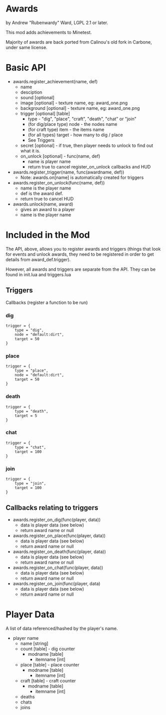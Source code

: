 # Awards

by Andrew "Rubenwardy" Ward, LGPL 2.1 or later.

This mod adds achievements to Minetest.

Majority of awards are back ported from Calinou's
old fork in Carbone, under same license.


# Basic API

* awards.register_achievement(name, def)
	* name
	* desciption
	* sound [optional]
	* image [optional] - texture name, eg: award_one.png
	* background [optional] - texture name, eg: award_one.png
	* trigger [optional] [table]
		* type - "dig", "place", "craft", "death", "chat" or "join"
		* (for dig/place type) node - the nodes name
		* (for craft type) item - the items name
		* (for all types) target - how many to dig / place
		* See Triggers
	* secret [optional] - if true, then player needs to unlock to find out what it is.
	* on_unlock [optional] - func(name, def)
		* name is player name
		* return true to cancel register_on_unlock callbacks and HUD
* awards.register_trigger(name, func(awardname, def))
	* Note: awards.on[name] is automatically created for triggers
* awards.register_on_unlock(func(name, def))
	* name is the player name
	* def is the award def.
	* return true to cancel HUD
* awards.unlock(name, award)
	* gives an award to a player
	* name is the player name

# Included in the Mod

The API, above, allows you to register awards
and triggers (things that look for events and unlock awards, they need
to be registered in order to get details from award_def.trigger).

However, all awards and triggers are separate from the API.
They can be found in init.lua and triggers.lua

## Triggers

Callbacks (register a function to be run)

### dig

	trigger = {
		type = "dig",
		node = "default:dirt",
		target = 50
	}

### place

	trigger = {
		type = "place",
		node = "default:dirt",
		target = 50
	}

### death

	trigger = {
		type = "death",
		target = 5
	}

### chat

	trigger = {
		type = "chat",
		target = 100
	}

### join

	trigger = {
		type = "join",
		target = 100
	}

## Callbacks relating to triggers

* awards.register_on_dig(func(player, data))
	* data is player data (see below)
	* return award name or null
* awards.register_on_place(func(player, data))
	* data is player data (see below)
	* return award name or null
* awards.register_on_death(func(player, data))
	* data is player data (see below)
	* return award name or null
* awards.register_on_chat(func(player, data))
	* data is player data (see below)
	* return award name or null
* awards.register_on_join(func(player, data)
	* data is player data (see below)
	* return award name or null


# Player Data

A list of data referenced/hashed by the player's name.
* player name
	* name [string]
	* count [table] - dig counter
		* modname [table]
			* itemname [int]
	* place [table] - place counter
		* modname [table]
			* itemname [int]
	* craft [table] - craft counter
		* modname [table]
			* itemname [int]
	* deaths
	* chats
	* joins
